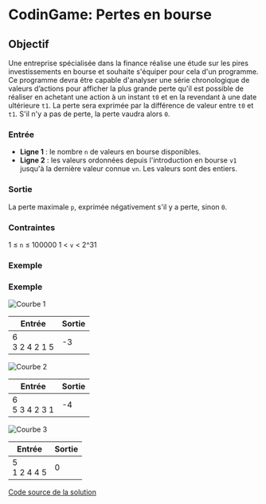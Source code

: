 # CodinGame: Pertes en bourse

## Objectif
Une entreprise spécialisée dans la finance réalise une étude sur les pires investissements en bourse et souhaite s'équiper pour cela d'un programme. Ce programme devra être capable d'analyser une série chronologique de valeurs d’actions pour afficher la plus grande perte qu'il est possible de réaliser en achetant une action à un instant `t0` et en la revendant à une date ultérieure `t1`. La perte sera exprimée par la différence de valeur entre `t0` et `t1`. S'il n'y a pas de perte, la perte vaudra alors `0`.

### Entrée
- **Ligne 1** : le nombre `n` de valeurs en bourse disponibles.
- **Ligne 2** : les valeurs ordonnées depuis l'introduction en bourse `v1` jusqu'à la dernière valeur connue `vn`. Les valeurs sont des entiers.

### Sortie

La perte maximale `p`, exprimée négativement s'il y a perte, sinon `0`.

### Contraintes
1 ≤ `n` ≤ 100000
1 < `v` < 2^31

### Exemple

### Exemple

![Courbe 1](https://www.codingame.com/fileservlet?id=43114364027)

Entrée | Sortie
------------ | -------------
6<br> 3 2 4 2 1 5 | -3

![Courbe 2](https://www.codingame.com/fileservlet?id=43127740838)

Entrée | Sortie
------------ | -------------
6<br> 5 3 4 2 3 1 | -4

![Courbe 3](https://www.codingame.com/fileservlet?id=43130710003)

Entrée | Sortie
------------ | -------------
5<br> 1 2 4 4 5 | 0

[Code source de la solution](https://github.com/Kous92/CodinGame-Swift-FR-/blob/main/Puzzles%20classiques/Moyen/Pertes%20en%20bourse/pertesEnBourse.swift)